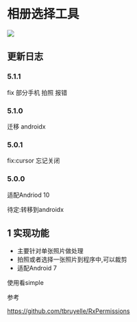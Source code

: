 # 相册选择工具

[![](https://jitpack.io/v/yizeliang/ImageSelector.svg)](https://jitpack.io/#yizeliang/ImageSelector)



## 更新日志

### 5.1.1

fix 部分手机 拍照 报错

### 5.1.0

迁移 androidx

### 5.0.1

fix:cursor 忘记关闭

### 5.0.0

适配Andriod 10

待定:转移到androidx


## 1 实现功能

- 主要针对单张照片做处理
- 拍照或者选择一张照片到程序中,可以裁剪
- 适配Android 7


使用看simple


参考

https://github.com/tbruyelle/RxPermissions

